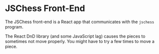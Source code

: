 # JSChess Front-End
The JSChess front-end is a React app that communicates with the `jschess` program.

The React DnD library (and some JavaScript lag) causes the pieces to sometimes not move properly. You might have to try a few times to move a piece.